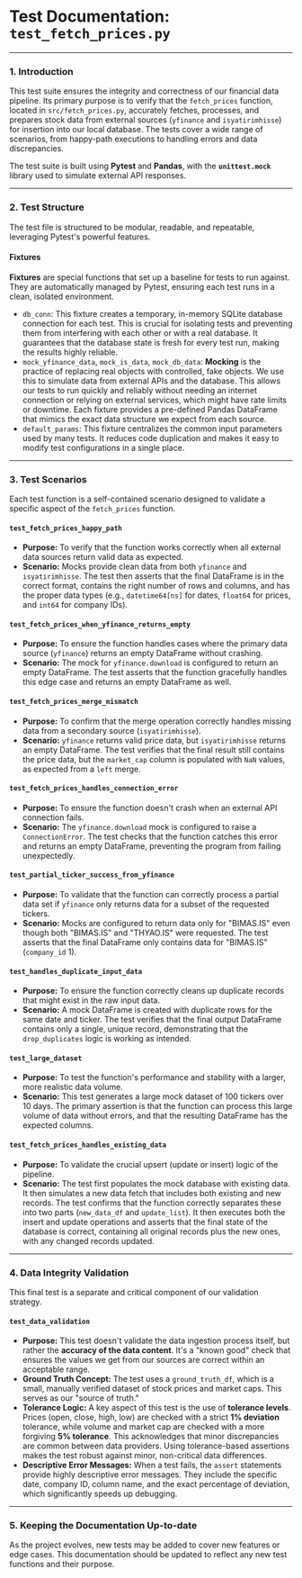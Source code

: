 # Test Documentation: `test_fetch_prices.py`

---

### 1. Introduction

This test suite ensures the integrity and correctness of our financial data pipeline. Its primary purpose is to verify that the `fetch_prices` function, located in `src/fetch_prices.py`, accurately fetches, processes, and prepares stock data from external sources (`yfinance` and `isyatirimhisse`) for insertion into our local database. The tests cover a wide range of scenarios, from happy-path executions to handling errors and data discrepancies.

The test suite is built using **Pytest** and **Pandas**, with the **`unittest.mock`** library used to simulate external API responses.

---

### 2. Test Structure

The test file is structured to be modular, readable, and repeatable, leveraging Pytest's powerful features.

#### Fixtures

**Fixtures** are special functions that set up a baseline for tests to run against. They are automatically managed by Pytest, ensuring each test runs in a clean, isolated environment.

* `db_conn`: This fixture creates a temporary, in-memory SQLite database connection for each test. This is crucial for isolating tests and preventing them from interfering with each other or with a real database. It guarantees that the database state is fresh for every test run, making the results highly reliable.
* `mock_yfinance_data`, `mock_is_data`, `mock_db_data`: **Mocking** is the practice of replacing real objects with controlled, fake objects. We use this to simulate data from external APIs and the database. This allows our tests to run quickly and reliably without needing an internet connection or relying on external services, which might have rate limits or downtime. Each fixture provides a pre-defined Pandas DataFrame that mimics the exact data structure we expect from each source.
* `default_params`: This fixture centralizes the common input parameters used by many tests. It reduces code duplication and makes it easy to modify test configurations in a single place.

---

### 3. Test Scenarios

Each test function is a self-contained scenario designed to validate a specific aspect of the `fetch_prices` function.

#### `test_fetch_prices_happy_path`
* **Purpose:** To verify that the function works correctly when all external data sources return valid data as expected.
* **Scenario:** Mocks provide clean data from both `yfinance` and `isyatirimhisse`. The test then asserts that the final DataFrame is in the correct format, contains the right number of rows and columns, and has the proper data types (e.g., `datetime64[ns]` for dates, `float64` for prices, and `int64` for company IDs).

#### `test_fetch_prices_when_yfinance_returns_empty`
* **Purpose:** To ensure the function handles cases where the primary data source (`yfinance`) returns an empty DataFrame without crashing.
* **Scenario:** The mock for `yfinance.download` is configured to return an empty DataFrame. The test asserts that the function gracefully handles this edge case and returns an empty DataFrame as well.

#### `test_fetch_prices_merge_mismatch`
* **Purpose:** To confirm that the merge operation correctly handles missing data from a secondary source (`isyatirimhisse`).
* **Scenario:** `yfinance` returns valid price data, but `isyatirimhisse` returns an empty DataFrame. The test verifies that the final result still contains the price data, but the `market_cap` column is populated with `NaN` values, as expected from a `left` merge.

#### `test_fetch_prices_handles_connection_error`
* **Purpose:** To ensure the function doesn't crash when an external API connection fails.
* **Scenario:** The `yfinance.download` mock is configured to raise a `ConnectionError`. The test checks that the function catches this error and returns an empty DataFrame, preventing the program from failing unexpectedly.

#### `test_partial_ticker_success_from_yfinance`
* **Purpose:** To validate that the function can correctly process a partial data set if `yfinance` only returns data for a subset of the requested tickers.
* **Scenario:** Mocks are configured to return data only for "BIMAS.IS" even though both "BIMAS.IS" and "THYAO.IS" were requested. The test asserts that the final DataFrame only contains data for "BIMAS.IS" (`company_id` 1).

#### `test_handles_duplicate_input_data`
* **Purpose:** To ensure the function correctly cleans up duplicate records that might exist in the raw input data.
* **Scenario:** A mock DataFrame is created with duplicate rows for the same date and ticker. The test verifies that the final output DataFrame contains only a single, unique record, demonstrating that the `drop_duplicates` logic is working as intended.

#### `test_large_dataset`
* **Purpose:** To test the function's performance and stability with a larger, more realistic data volume.
* **Scenario:** This test generates a large mock dataset of 100 tickers over 10 days. The primary assertion is that the function can process this large volume of data without errors, and that the resulting DataFrame has the expected columns.

#### `test_fetch_prices_handles_existing_data`
* **Purpose:** To validate the crucial upsert (update or insert) logic of the pipeline.
* **Scenario:** The test first populates the mock database with existing data. It then simulates a new data fetch that includes both existing and new records. The test confirms that the function correctly separates these into two parts (`new_data_df` and `update_list`). It then executes both the insert and update operations and asserts that the final state of the database is correct, containing all original records plus the new ones, with any changed records updated.

---

### 4. Data Integrity Validation

This final test is a separate and critical component of our validation strategy.

#### `test_data_validation`

* **Purpose:** This test doesn't validate the data ingestion process itself, but rather the **accuracy of the data content**. It's a "known good" check that ensures the values we get from our sources are correct within an acceptable range.
* **Ground Truth Concept:** The test uses a `ground_truth_df`, which is a small, manually verified dataset of stock prices and market caps. This serves as our "source of truth."
* **Tolerance Logic:** A key aspect of this test is the use of **tolerance levels**. Prices (open, close, high, low) are checked with a strict **1% deviation** tolerance, while volume and market cap are checked with a more forgiving **5% tolerance**. This acknowledges that minor discrepancies are common between data providers. Using tolerance-based assertions makes the test robust against minor, non-critical data differences.
* **Descriptive Error Messages:** When a test fails, the `assert` statements provide highly descriptive error messages. They include the specific date, company ID, column name, and the exact percentage of deviation, which significantly speeds up debugging.

---

### 5. Keeping the Documentation Up-to-date

As the project evolves, new tests may be added to cover new features or edge cases. This documentation should be updated to reflect any new test functions and their purpose.